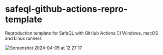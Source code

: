 # safeql-github-actions-repro-template

Reproduction template for SafeQL with GitHub Actions CI Windows, macOS and Linux runners

![Screenshot 2024-04-05 at 12 27 17](https://github.com/karlhorky/safeql-github-actions-repro-template/assets/1935696/47029bac-2288-41c4-b8ed-3fc1cd8495f9)

